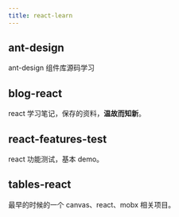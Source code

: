 ```yaml
---
title: react-learn
---
```


## ant-design

ant-design 组件库源码学习

## blog-react

react 学习笔记，保存的资料，**温故而知新**。

## react-features-test

react 功能测试，基本 demo。

## tables-react

最早的时候的一个 canvas、react、mobx 相关项目。
